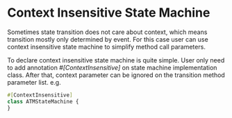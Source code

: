 # Context Insensitive State Machine

Sometimes state transition does not care about context, which means transition mostly 
only determined by event. For this case user can use context insensitive state 
machine to simplify method call parameters.

To declare context insensitive state machine is quite simple. User only need to 
add annotation *#[ContextInsensitive]* on state machine implementation class. 
After that, context parameter can be ignored on the transition method parameter list. e.g.

```php
#[ContextInsensitive]
class ATMStateMachine {
}
```